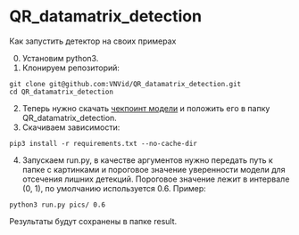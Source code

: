 # QR_datamatrix_detection

Как запустить детектор на своих примерах

0. Установим python3.
1. Клонируем репозиторий:
```
git clone git@github.com:VNVid/QR_datamatrix_detection.git
cd QR_datamatrix_detection
```
2. Теперь нужно скачать [чекпоинт модели](https://disk.yandex.ru/d/wTyC3Z8EhiIu5g) и положить его в папку QR_datamatrix_detection.
3. Скачиваем зависимости:
```
pip3 install -r requirements.txt --no-cache-dir
```
4. Запускаем run.py, в качестве аргументов нужно передать путь к папке с картинками и пороговое значение уверенности модели для отсечения лишних детекций. Пороговое значение лежит в интервале (0, 1), по умолчанию используется 0.6. Пример:
```
python3 run.py pics/ 0.6
```
Результаты будут сохранены в папке result.
